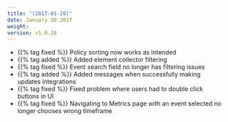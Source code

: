 ```yaml
---
title: "(2017-01-20)"
date: January 20 2017
weight:
version: v1.0.18
---
```


- {{% tag fixed %}} Policy sorting now works as intended
- {{% tag added %}} Added element collector filtering
- {{% tag fixed %}} Event search field no longer has filtering issues
- {{% tag added %}} Added messages when successfully making updates integrations
- {{% tag fixed %}} Fixed problem where users had to double click buttons in UI
- {{% tag fixed %}} Navigating to Metrics page with an event selected no longer chooses wrong timeframe 
